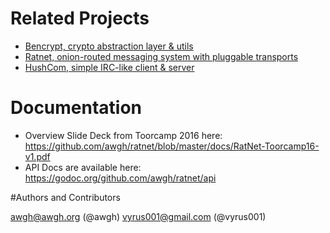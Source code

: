 

# Related Projects

- [Bencrypt, crypto abstraction layer & utils](https://github.com/awgh/bencrypt)
- [Ratnet, onion-routed messaging system with pluggable transports](https://github.com/awgh/ratnet)
- [HushCom, simple IRC-like client & server](https://github.com/awgh/hushcom)

# Documentation

- Overview Slide Deck from Toorcamp 2016 here: https://github.com/awgh/ratnet/blob/master/docs/RatNet-Toorcamp16-v1.pdf
- API Docs are available here: https://godoc.org/github.com/awgh/ratnet/api


#Authors and Contributors

awgh@awgh.org (@awgh)
vyrus001@gmail.com (@vyrus001)
